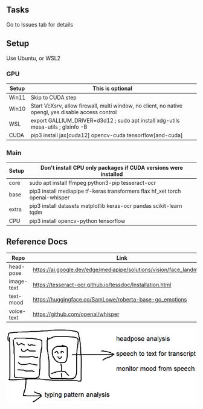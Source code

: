 ## Tasks
Go to Issues tab for details


## Setup
Use Ubuntu, or WSL2  

### GPU
| Setup | This is optional |
| --- | --- |
| Win11 | Skip to CUDA step |
| Win10 | Start VcXsrv, allow firewall, multi window, no client, no native opengl, yes disable access control |
| WSL | export GALLIUM_DRIVER=d3d12 ; sudo apt install xdg-utils mesa-utils ; glxinfo -B |
| CUDA | pip3 install jax[cuda12] opencv-cuda tensorflow[and-cuda] |

### Main
| Setup | Don't install CPU only packages if CUDA versions were installed |
| --- | --- |
| core | sudo apt install ffmpeg python3-pip tesseract-ocr |
| base | pip3 install mediapipe tf-keras transformers flax hf_xet torch openai-whisper |
| extra | pip3 install datasets matplotlib keras-ocr pandas scikit-learn tqdm |
| CPU | pip3 install opencv-python tensorflow |


## Reference Docs
| Repo | Link |
| --- | --- |
| head-pose | https://ai.google.dev/edge/mediapipe/solutions/vision/face_landmarker |
| image-text | https://tesseract-ocr.github.io/tessdoc/Installation.html |
| text-mood | https://huggingface.co/SamLowe/roberta-base-go_emotions |
| voice-text | https://github.com/openai/whisper |

![alt text](https://github.com/flowac/OnlyCode/raw/master/arch.png "arch")

